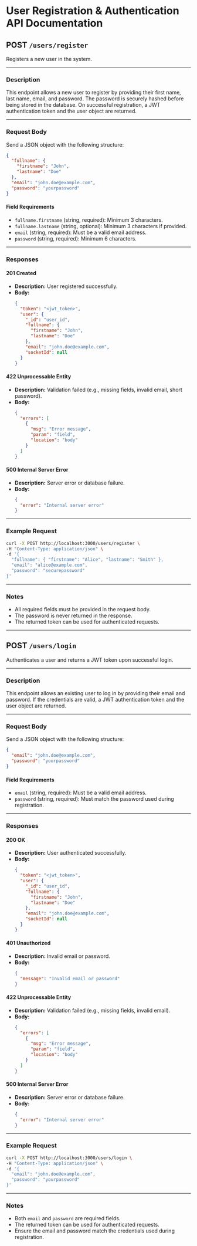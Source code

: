 # User Registration & Authentication API Documentation

## POST `/users/register`

Registers a new user in the system.

---

### **Description**

This endpoint allows a new user to register by providing their first name, last name, email, and password. The password is securely hashed before being stored in the database. On successful registration, a JWT authentication token and the user object are returned.

---

### **Request Body**

Send a JSON object with the following structure:

```json
{
  "fullname": {
    "firstname": "John",
    "lastname": "Doe"
  },
  "email": "john.doe@example.com",
  "password": "yourpassword"
}
```

#### **Field Requirements**

- `fullname.firstname` (string, required): Minimum 3 characters.
- `fullname.lastname` (string, optional): Minimum 3 characters if provided.
- `email` (string, required): Must be a valid email address.
- `password` (string, required): Minimum 6 characters.

---

### **Responses**

#### **201 Created**

- **Description:** User registered successfully.
- **Body:**
  ```json
  {
    "token": "<jwt_token>",
    "user": {
      "_id": "user_id",
      "fullname": {
        "firstname": "John",
        "lastname": "Doe"
      },
      "email": "john.doe@example.com",
      "socketId": null
    }
  }
  ```

#### **422 Unprocessable Entity**

- **Description:** Validation failed (e.g., missing fields, invalid email, short password).
- **Body:**
  ```json
  {
    "errors": [
      {
        "msg": "Error message",
        "param": "field",
        "location": "body"
      }
    ]
  }
  ```

#### **500 Internal Server Error**

- **Description:** Server error or database failure.
- **Body:**
  ```json
  {
    "error": "Internal server error"
  }
  ```

---

### **Example Request**

```bash
curl -X POST http://localhost:3000/users/register \
-H "Content-Type: application/json" \
-d '{
  "fullname": { "firstname": "Alice", "lastname": "Smith" },
  "email": "alice@example.com",
  "password": "securepassword"
}'
```

---

### **Notes**

- All required fields must be provided in the request body.
- The password is never returned in the response.
- The returned token can be used for authenticated requests.

---

## POST `/users/login`

Authenticates a user and returns a JWT token upon successful login.

---

### **Description**

This endpoint allows an existing user to log in by providing their email and password. If the credentials are valid, a JWT authentication token and the user object are returned.

---

### **Request Body**

Send a JSON object with the following structure:

```json
{
  "email": "john.doe@example.com",
  "password": "yourpassword"
}
```

#### **Field Requirements**
- `email` (string, required): Must be a valid email address.
- `password` (string, required): Must match the password used during registration.

---

### **Responses**

#### **200 OK**
- **Description:** User authenticated successfully.
- **Body:**
  ```json
  {
    "token": "<jwt_token>",
    "user": {
      "_id": "user_id",
      "fullname": {
        "firstname": "John",
        "lastname": "Doe"
      },
      "email": "john.doe@example.com",
      "socketId": null
    }
  }
  ```

#### **401 Unauthorized**
- **Description:** Invalid email or password.
- **Body:**
  ```json
  {
    "message": "Invalid email or password"
  }
  ```

#### **422 Unprocessable Entity**
- **Description:** Validation failed (e.g., missing fields, invalid email).
- **Body:**
  ```json
  {
    "errors": [
      {
        "msg": "Error message",
        "param": "field",
        "location": "body"
      }
    ]
  }
  ```

#### **500 Internal Server Error**
- **Description:** Server error or database failure.
- **Body:**
  ```json
  {
    "error": "Internal server error"
  }
  ```

---

### **Example Request**

```bash
curl -X POST http://localhost:3000/users/login \
-H "Content-Type: application/json" \
-d '{
  "email": "john.doe@example.com",
  "password": "yourpassword"
}'
```

---

### **Notes**
- Both `email` and `password` are required fields.
- The returned token can be used for authenticated requests.
- Ensure the email and password match the credentials used during registration.


